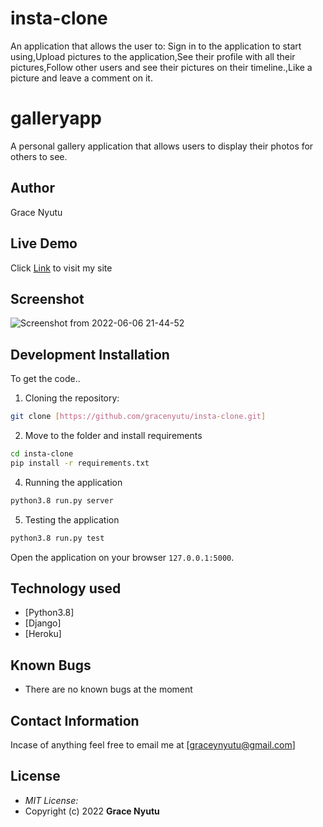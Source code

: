 # insta-clone
An application that allows the user to:  Sign in to the application to start using,Upload pictures to the application,See their profile with all their pictures,Follow other users and see their pictures on their timeline.,Like a picture and leave a comment on it.

# galleryapp
A personal gallery application that allows users to display their photos for others to see.

## Author

Grace Nyutu


## Live Demo

Click [Link]() to visit my site

## Screenshot
![Screenshot from 2022-06-06 21-44-52](https://user-images.githubusercontent.com/95080265/172230055-e7b80c06-3dc4-4868-9a6e-b9ab9aaceec7.png)




## Development Installation
To get the code..

1. Cloning the repository:
  ```bash
  git clone [https://github.com/gracenyutu/insta-clone.git]
  ```
2. Move to the folder and install requirements
  ```bash
  cd insta-clone
  pip install -r requirements.txt
  ```

4. Running the application
  ```bash
  python3.8 run.py server
  ```
5. Testing the application
  ```bash
  python3.8 run.py test
  ```
Open the application on your browser `127.0.0.1:5000`.


## Technology used

* [Python3.8]
* [Django]
* [Heroku]


## Known Bugs
* There are no known bugs at the moment

## Contact Information 

Incase of anything feel free to email me at [graceynyutu@gmail.com]

## License
* *MIT License:*
* Copyright (c) 2022 **Grace Nyutu** 
